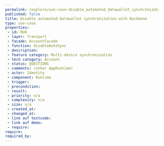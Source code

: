 ```yaml
---
permalink: /explore/use-case-disable_automated_datawallet_synchronization_with_backbone
published: false
title: Disable automated Datawallet synchronization with Backbone
type: use-case
properties:
 - id: RU8
 - layer: Transport
 - facade: AccountFacade
 - function: disableAutoSync
 - description: 
 - feature category: Multi-device synchronization
 - tech category: Account
 - status: QUESTIONS
 - comments: rather AppRuntime?
 - actor: Identity
 - component: Runtime
 - trigger: 
 - precondition: 
 - result: 
 - priority: n/a
 - complexity: n/a
 - size: n/a
 - created_at: 
 - changed_at: 
 - link auf testcode: 
 - link auf demo: 
 - require: 
require:
required_by:
---
```

